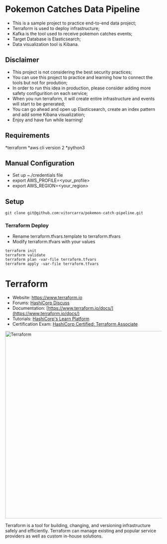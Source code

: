 # Pokemon Catches Data Pipeline

* This is a sample project to practice end-to-end data project;
* Terraform is used to deploy infrastructure;
* Kafka is the tool used to receive pokemon catches events;
* Target Database is Elasticsearch;
* Data visualization tool is Kibana.

## Disclaimer
* This project is not considering the best security practices;
* You can use this project to practice and learning how to connect the tools but not for prodution;
* In order to run this idea in production, please consider adding more safety configurition on each service;
* When you run terraform, it will create entire infrastructure and events will start to be generated;
* You can go ahead and open up Elasticsearch, create an index pattern and add some Kibana visualization;
* Enjoy and have fun while learning!

## Requirements
*terraform
*aws cli version 2
*python3

## Manual Configuration
* Set up ~./credentials file
* export AWS_PROFILE=<your_profile>
* export AWS_REGION=<your_region>

## Setup
```
git clone git@github.com:vitorcarra/pokemon-catch-pipeline.git
```

### Terraform Deploy

* Rename terraform.tfvars.template to terraform.tfvars
* Modify terraform.tfvars with your values

```
terraform init
terraform validate
terraform plan -var-file terraform.tfvars
terraform apply -var-file terraform.tfvars
```

Terraform
=========

- Website: https://www.terraform.io
- Forums: [HashiCorp Discuss](https://discuss.hashicorp.com/c/terraform-core)
- Documentation: [https://www.terraform.io/docs/](https://www.terraform.io/docs/)
- Tutorials: [HashiCorp's Learn Platform](https://learn.hashicorp.com/terraform)
- Certification Exam: [HashiCorp Certified: Terraform Associate](https://www.hashicorp.com/certification/#hashicorp-certified-terraform-associate)

<img alt="Terraform" src="https://www.terraform.io/assets/images/logo-hashicorp-3f10732f.svg" width="600px">

Terraform is a tool for building, changing, and versioning infrastructure safely and efficiently. Terraform can manage existing and popular service providers as well as custom in-house solutions.


